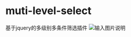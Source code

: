 # muti-level-select
基于jquery的多级别多条件筛选插件
![输入图片说明](https://gitee.com/uploads/images/2018/0306/094056_2dfdc111_1797557.png "TIM图片20180305170646.png")